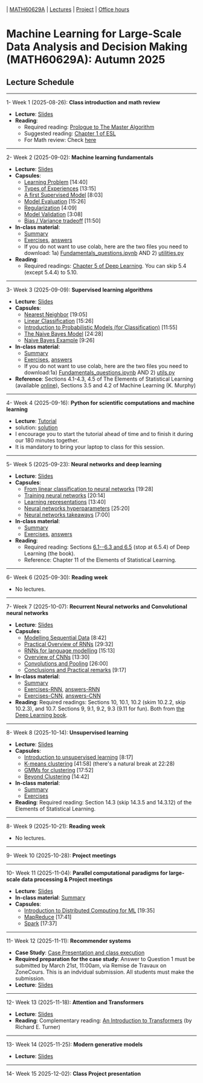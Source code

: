 | [MATH60629A](main.md) | [Lectures](lectures.md) | [Project](project.md) | [Office hours](office_hr.md)
# Machine Learning for Large-Scale Data Analysis and Decision Making (MATH60629A): Autumn 2025

## Lecture Schedule
___
1- <span style="font-size:1em;">Week 1 (2025-08-26): **Class introduction and math review**</span>
- **Lecture**: [Slides](lecture_files_2025a/Week1-Intro.pdf)
- **Reading**: 
  * Required reading: [Prologue to The Master Algorithm](http://homes.cs.washington.edu/~pedrod/Prologue.pdf)
  * Suggested reading: [Chapter 1 of ESL](https://web.stanford.edu/~hastie/Papers/ESLII.pdf)
  * For Math review: Check [here](lecture_files_2025a/Week1-Maths.pdf)

___
2- <span style="font-size:1em;">Week 2 (2025-09-02): **Machine learning fundamentals**</span> 
- **Lecture**: [Slides](https://www.cs.toronto.edu/~lcharlin/courses/60629/slides_ml-fundamentals.pdf)
- **Capsules**:  
  * [Learning Problem](https://youtu.be/XHjYLAooCQI) [14:40]
  * [Types of Experiences](https://youtu.be/bUrw6MWiI7E) [13:15]
  * [A first Supervised Model](https://www.youtube.com/watch?v=fu8IBbPREBg) [8:03]
  * [Model Evaluation](https://youtu.be/jB69v09vrn8) [15:26]
  * [Regularization](https://www.youtube.com/watch?v=SFzhFrWOTEI) [4:09]
  * [Model Validation](https://www.youtube.com/watch?v=WoFGyFvyoeo) [3:08]
  * [Bias / Variance tradeoff](https://www.youtube.com/watch?v=L5Hehy9s8SI) [11:50]
- **In-class material**:
  * [Summary](https://www.cs.toronto.edu/~lcharlin/courses/60629/slides_ml-fundamentals_summary.pdf)
  * [Exercises](https://colab.research.google.com/github/lcharlin/80-629/blob/master/week2-Fundamentals/Fundamentals_questions.ipynb), [answers](https://colab.research.google.com/github/lcharlin/80-629/blob/master/week2-Fundamentals/Fundamentals_answers.ipynb)
  * If you do not want to use colab, here are the two files you need to download: 1a) [Fundamentals_questions.ipynb](https://raw.githubusercontent.com/lcharlin/80-629/master/week2-Fundamentals/Fundamentals_questions.ipynb) AND 2) [utilities.py](https://raw.githubusercontent.com/lcharlin/80-629/master/week2-Fundamentals/utilities.py)
- **Reading**:  
  * Required readings: [Chapter 5 of Deep Learning](http://www.deeplearningbook.org/contents/ml.html). You can skip 5.4 (except 5.4.4) to 5.10.  

___
3- <span style="font-size:1em;">Week 3 (2025-09-09): **Supervised learning algorithms**</span> 
- **Lecture**: [Slides](http://www.cs.toronto.edu/~lcharlin/courses/60629/slides_supervised.pdf)
- **Capsules**: 
  * [Nearest Neighbor](https://youtu.be/wrpB9mxmhJc) [19:05]
  * [Linear Classification](https://youtu.be/Kv8Ab2I_7CM) [15:26]
  * [Introduction to Probabilistic Models (for Classification)](https://youtu.be/CnJTkeJpJLY) [11:55]
  * [The Naive Bayes Model](https://youtu.be/8L2ZM20BdoA) [24:28]
  * [Naive Bayes Example](https://youtu.be/xg8wZOr6zrY) [9:26]
- **In-class material**:
  * [Summary](https://www.cs.toronto.edu/~lcharlin/courses/60629/slides_supervised_summary.pdf)
  * [Exercises](https://colab.research.google.com/github/lcharlin/80-629/blob/master/week3-Supervised/Supervised_questions.ipynb), [answers](https://colab.research.google.com/github/lcharlin/80-629/blob/master/week3-Supervised/Supervised_answers.ipynb)
  * If you do not want to use colab, here are the two files you need to download:1a) [Fundamentals_questions.ipynb](https://raw.githubusercontent.com/lcharlin/80-629/master/week3-Supervised/Supervised_questions.ipynb) AND 2) [utils.py](https://raw.githubusercontent.com/lcharlin/80-629/master/week3-Supervised/utils.py)
- **Reference**: Sections 4.1-4.3, 4.5 of The Elements of Statistical Learning (available [online](https://web.stanford.edu/~hastie/ElemStatLearn/)), Sections 3.5 and 4.2 of Machine Learning (K. Murphy)

___
4- <span style="font-size:1em;">Week 4 (2025-09-16): **Python for scientific computations and machine learning**</span> 
- **Lecture**: [Tutorial](https://colab.research.google.com/github/lcharlin/80-629/blob/master/week4-PracticalSession/Introduction_to_ML.ipynb)
- solution: [solution](https://colab.research.google.com/github/lcharlin/80-629/blob/master/week4-PracticalSession/Introduction_to_ML_Solutions.ipynb)
- I encourage you to start the tutorial ahead of time and to finish it during our 180 minutes together.
- It is mandatory to bring your laptop to class for this session. 

___
5- <span style="font-size:1em;">Week 5 (2025-09-23): **Neural networks and deep learning**</span> 
- **Lecture**: [Slides](http://www.cs.toronto.edu/~lcharlin/courses/60629/slides_nn.pdf)
- **Capsules**: 
  * [From linear classification to neural networks](https://youtu.be/Bs6NA2gGz78) [19:28]
  * [Training neural networks](https://youtu.be/c47a3YxIG7k) [20:14]
  * [Learning representations](https://youtu.be/N_JU7egyGGA)  [13:40]
  * [Neural networks hyperparameters](https://youtu.be/5axp1O299qM)  [25:20]
  * [Neural networks takeaways](https://youtu.be/Nqs-C7wBVQo) [7:00]
- **In-class material**:
  * [Summary](https://www.cs.toronto.edu/~lcharlin/courses/60629/slides_nn_summary.pdf)
  * [Exercises](https://colab.research.google.com/github/lcharlin/80-629/blob/master/week5-NeuralNetworks/Neural_Networks_questions.ipynb), [answers](https://colab.research.google.com/github/lcharlin/80-629/blob/master/week5-NeuralNetworks/Neural_Networks_answers.ipynb)
- **Reading**:
  * Required reading: Sections [6.1--6.3 and 6.5](http://www.deeplearningbook.org/contents/mlp.html) (stop at 6.5.4) of Deep Learning (the book).  
  * Reference: Chapter 11 of the Elements of Statistical Learning.

___
6- <span style="font-size:1em;">Week 6 (2025-09-30): **Reading week**</span> 
- No lectures.

___
7- <span style="font-size:1em;"> Week 7 (2025-10-07): **Recurrent Neural networks and Convolutional neural networks**</span> 
- **Lecture**: [Slides](http://www.cs.toronto.edu/~lcharlin/courses/60629/slides_rnn-cnn.pdf)
- **Capsules**: 
  * [Modelling Sequential Data](https://youtu.be/Ra_n9vJ89wM) [8:42]
  * [Practical Overview of RNNs](https://youtu.be/2euWyjhO0GM) [29:32]
  * [RNNs for language modelling](https://youtu.be/K-l8zCBuJbM) [15:13]
  * [Overview of CNNs](https://youtu.be/EVZOThR2q1I) [13:30]
  * [Convolutions and Pooling](https://youtu.be/L8tbxFKKoVw) [26:00]
  * [Conclusions and Practical remarks](https://youtu.be/mA71uUtkcXw) [9:17]
- **In-class material**:
  * [Summary](https://www.cs.toronto.edu/~lcharlin/courses/60629/slides_rnn-cnnSummary.pdf)
  * [Exercises-RNN](https://colab.research.google.com/github/lcharlin/80-629/blob/master/week6-RNNs%2BCNNs/RNNs_Questions.ipynb), [answers-RNN](https://colab.research.google.com/github/lcharlin/80-629/blob/master/week6-RNNs%2BCNNs/RNNs_Answers.ipynb)
  * [Exercises-CNN](https://colab.research.google.com/github/lcharlin/80-629/blob/master/week6-RNNs%2BCNNs/CNNs_Questions.ipynb), [answers-CNN](https://colab.research.google.com/github/lcharlin/80-629/blob/master/week6-RNNs%2BCNNs/CNNs_Answers.ipynb)
- **Reading**: Required readings: Sections 10, 10.1, 10.2 (skim 10.2.2, skip 10.2.3), and 10.7. Sections 9, 9.1, 9.2, 9.3 (9.11 for fun). Both from [the Deep Learning book](http://www.deeplearningbook.org/).

___
8- <span style="font-size:1em;">Week 8 (2025-10-14): **Unsupervised learning**</span> 
- **Lecture**: [Slides](http://www.cs.toronto.edu/~lcharlin/courses/60629/slides_unsupervised.pdf)
- **Capsules**: 
  * [Introduction to unsupervised learning](https://youtu.be/z_PcTBDHvOs) [8:17]
  * [K-means clustering](https://youtu.be/9EFWKAQ3TSs) [41:58] (there's a natural break at 22:28)
  * [GMMs for clustering](https://youtu.be/OyK4tX2hjMc) [17:52]
  * [Beyond Clustering](https://youtu.be/zVoi--FTiYk) [14:42]
- **In-class material**:
  * [Summary](https://www.cs.toronto.edu/~lcharlin/courses/60629/slidesUnsupervised-summary.pdf)
  * [Exercises](https://colab.research.google.com/github/lcharlin/80-629/blob/master/week7-Unsupervised/Unsupervised_questions.ipynb)
- **Reading**: Required reading: Section 14.3 (skip 14.3.5 and 14.3.12) of the Elements of Statistical Learning.

____

8- <span style="font-size:1em;">Week 9 (2025-10-21): **Reading week**</span> 
- No lectures.

___
9- <span style="font-size:1em;">Week 10 (2025-10-28): **Project meetings**</span> 

___
10- <span style="font-size:1em;">Week 11 (2025-11-04): **Parallel computational paradigms for large-scale data processing & Project meetings**</span>
- **Lecture**: [Slides](https://www.cs.toronto.edu/~lcharlin/courses/60629/slides_largeScale22.pdf)
- **In-class material**: [Summary](https://www.cs.toronto.edu/~lcharlin/courses/60629/summary-midterm.pdf)
- **Capsules**: 
  * [Introduction to Distributed Computing for ML](https://youtu.be/CtYOBS9pDvg) [19:35]
  * [MapReduce](https://youtu.be/U3FLRYH3R5Q) [17:41]
  * [Spark](https://www.youtube.com/watch?v=4gOdejqyHng) [17:37]

___
11- <span style="font-size:1em;">Week 12 (2025-11-11): **Recommender systems**</span>
- **Case Study**: [Case Presentation and class execution](http://www.cs.toronto.edu/~lcharlin/courses/60629/case_Decathlon-preparation.pdf)
- **Required preparation for the case study**: Answer to Question 1 must be submitted by March 21st, 11:00am, via Remise de Travaux on ZoneCours. This is an indvidual submission. All students must make the submission. 
- **Lecture**: [Slides](lecture_files/case_Decathlon-diapos-Pre-Class.pdf)

___
12- <span style="font-size:1em;">Week 13 (2025-11-18): **Attention and Transformers**</span> 
- **Lecture**: [Slides](https://www.cs.toronto.edu/~lcharlin/courses/60629/slides_transformers.pdf)
- **Reading**: Complementary reading: [An Introduction to Transformers](https://arxiv.org/pdf/2304.10557) (by Richard E. Turner)

___
13- <span style="font-size:1em;">Week 14 (2025-11-25): **Modern generative models**</span> 
- **Lecture**: [Slides](https://www.cs.toronto.edu/~lcharlin/courses/60629/slides_generatifs.pdf)

___
14- <span style="font-size:1em;">Week 15 2025-12-02): **Class Project presentation**</span>


